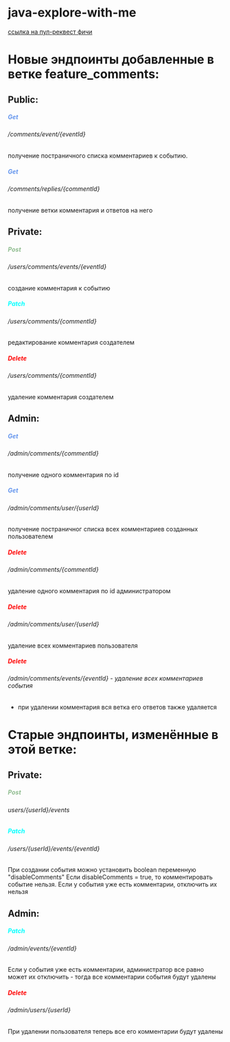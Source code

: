 # java-explore-with-me

[ссылка на пул-реквест фичи](https://github.com/Sad-Duck/java-explore-with-me/pull/4)

# Новые эндпоинты добавленные в ветке feature_comments:

## Public:

##### <span style="color:CornflowerBlue ">Get
###### /comments/event/{eventId} 
получение постраничного списка комментариев к событию.


##### <span style="color:CornflowerBlue ">Get
###### /comments/replies/{commentId} 
получение ветки комментария и ответов на него

## Private:

##### <span style="color:DarkSeaGreen ">Post
###### /users/comments/events/{eventId} 
создание комментария к событию

##### <span style="color:Aqua">Patch
###### /users/comments/{commentId} 
редактирование комментария создателем

##### <span style="color:red">Delete
###### /users/comments/{commentId} 
удаление комментария создателем

## Admin:

##### <span style="color:CornflowerBlue ">Get
###### /admin/comments/{commentId} 
получение одного комментария по id

##### <span style="color:CornflowerBlue ">Get
###### /admin/comments/user/{userId} 
получение постраничног списка всех комментариев созданных пользователем

##### <span style="color:red">Delete
###### /admin/comments/{commentId} 
удаление одного комментария по id администратором

##### <span style="color:red">Delete
###### /admin/comments/user/{userId} 
удаление всех комментариев пользователя

##### <span style="color:red">Delete
###### /admin/comments/events/{eventId} - удаление всех комментариев события

* при удалении комментария вся ветка его ответов также удаляется

# Старые эндпоинты, изменённые в этой ветке:

## Private:

##### <span style="color:DarkSeaGreen ">Post
###### users/{userId}/events
##### <span style="color:Aqua">Patch
###### /users/{userId}/events/{eventId}
При создании события можно установить boolean переменную "disableComments"
Если disableComments = true, то комментировать событие нельзя. 
Если у события уже есть комментарии, отключить их нельзя

## Admin:

##### <span style="color:Aqua">Patch
###### /admin/events/{eventId}
Если у события уже есть комментарии, администратор все равно может их отключить - тогда все комментарии события 
будут удалены

##### <span style="color:red">Delete
###### /admin/users/{userId}
При удалении пользователя теперь все его комментарии будут удалены